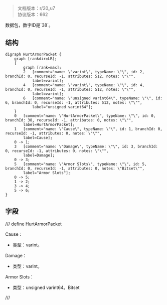 # <!-- md:samp HurtArmorPacket -->

> 文档版本：r/20_u7<br/>协议版本：662

<!-- md:samp HurtArmorPacket -->数据包，数字ID是`38`。

## 结构

```viz
digraph HurtArmorPacket {
	graph [rankdir=LR];
	{
		graph [rank=max];
		2	[comment="name: \"varint\", typeName: \"\", id: 2, branchId: 0, recurseId: -1, attributes: 512, notes: \"\"",
			label=varint];
		4	[comment="name: \"varint\", typeName: \"\", id: 4, branchId: 0, recurseId: -1, attributes: 512, notes: \"\"",
			label=varint];
		6	[comment="name: \"unsigned varint64\", typeName: \"\", id: 6, branchId: 0, recurseId: -1, attributes: 512, notes: \"\"",
			label="unsigned varint64"];
	}
	0	[comment="name: \"HurtArmorPacket\", typeName: \"\", id: 0, branchId: 38, recurseId: -1, attributes: 0, notes: \"\"",
		label=HurtArmorPacket];
	1	[comment="name: \"Cause\", typeName: \"\", id: 1, branchId: 0, recurseId: -1, attributes: 0, notes: \"\"",
		label=Cause];
	0 -> 1;
	3	[comment="name: \"Damage\", typeName: \"\", id: 3, branchId: 0, recurseId: -1, attributes: 0, notes: \"\"",
		label=Damage];
	0 -> 3;
	5	[comment="name: \"Armor Slots\", typeName: \"\", id: 5, branchId: 0, recurseId: -1, attributes: 0, notes: \"Bitset\"",
		label="Armor Slots"];
	0 -> 5;
	1 -> 2;
	3 -> 4;
	5 -> 6;
}

```

## 字段

/// define
HurtArmorPacket

Cause：<!-- md:samp varint -->

- 类型：varint。

Damage：<!-- md:samp varint -->

- 类型：varint。

Armor Slots：<!-- md:samp unsigned varint64 -->

- 类型：unsigned varint64。Bitset


///
